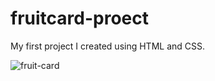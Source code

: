 # fruitcard-proect

My first project I created using HTML and CSS.

![fruit-card](https://github.com/hasanerselcetin/fruitcard-proect/assets/161752534/76261650-c424-4665-b75c-efb0b3b9684b)
